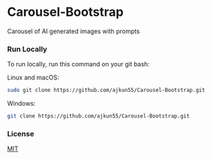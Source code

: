 # Carousel-Bootstrap
Carousel of AI generated images with prompts

### Run Locally

To run locally, run this command on your git bash:

Linux and macOS:

```bash
sudo git clone https://github.com/ajkun55/Carousel-Bootstrap.git
```

Windows:

```bash
git clone https://github.com/ajkun55/Carousel-Bootstrap.git
```

### License

[MIT](https://choosealicense.com/licenses/mit/)
